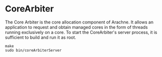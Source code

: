 # CoreArbiter

The Core Arbiter is the core allocation component of Arachne. It allows an application to request and obtain managed cores in the form of threads running exclusively on a core.
To start the CoreArbiter's server process, it is sufficient to build and run it as root.

```
make
sudo bin/coreArbiterServer
```
